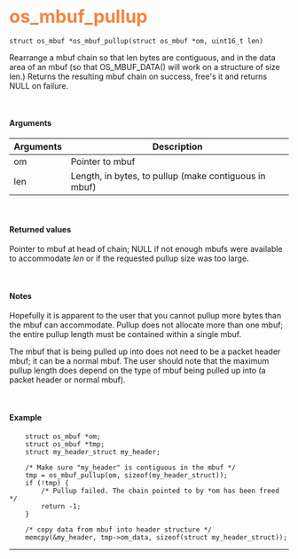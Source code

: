 ## <font color="#F2853F" style="font-size:24pt">os_mbuf_pullup</font>

```no-highlight
struct os_mbuf *os_mbuf_pullup(struct os_mbuf *om, uint16_t len)
```

Rearrange a mbuf chain so that len bytes are contiguous, and in the data area of an mbuf (so that OS_MBUF_DATA() will  work on a structure of size len.)  Returns the resulting mbuf chain on success, free's it and returns NULL on failure.

<br>

#### Arguments

| Arguments | Description |
|-----------|-------------|
| om | Pointer to mbuf |
| len | Length, in bytes, to pullup (make contiguous in mbuf) |

<br>

#### Returned values
Pointer to mbuf at head of chain; NULL if not enough mbufs were available to accommodate *len* or if the requested pullup size was too large.

<br>

#### Notes
Hopefully it is apparent to the user that you cannot pullup more bytes than the mbuf can accommodate. Pullup does not allocate more than one mbuf; the entire pullup length must be contained within a single mbuf.

The mbuf that is being pulled up into does not need to be a packet header mbuf; it can be a normal mbuf. The user should note that the maximum pullup length does depend on the type of mbuf being pulled up into (a packet header or normal mbuf).

<br>

#### Example

```no-highlight
	struct os_mbuf *om;
    struct os_mbuf *tmp;
    struct my_header_struct my_header;

    /* Make sure "my_header" is contiguous in the mbuf */
    tmp = os_mbuf_pullup(om, sizeof(my_header_struct));
    if (!tmp) {
        /* Pullup failed. The chain pointed to by *om has been freed */
        return -1;
    }

    /* copy data from mbuf into header structure */
    memcpy(&my_header, tmp->om_data, sizeof(struct my_header_struct));
```

---------------------
